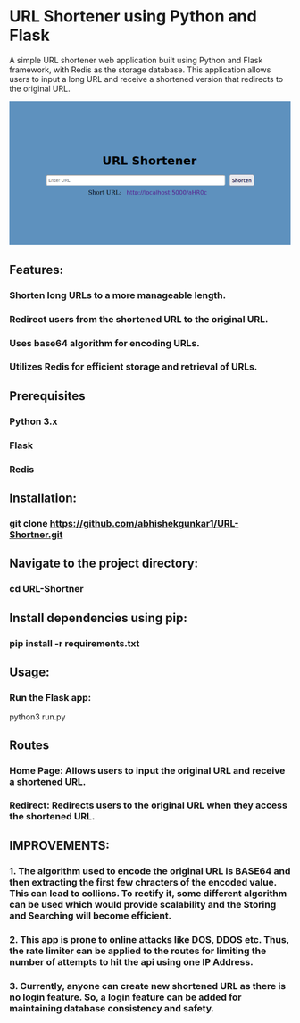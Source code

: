 # URL Shortener using Python and Flask

A simple URL shortener web application built using Python and Flask framework, with Redis as the storage database. This application allows users to input a long URL and receive a shortened version that redirects to the original URL.



![Project Demo](projectdemo.png)

## Features:

### Shorten long URLs to a more manageable length.
### Redirect users from the shortened URL to the original URL.
### Uses base64 algorithm for encoding URLs.
### Utilizes Redis for efficient storage and retrieval of URLs.


## Prerequisites

### Python 3.x
### Flask
### Redis

## Installation:
### git clone https://github.com/abhishekgunkar1/URL-Shortner.git

## Navigate to the project directory:
### cd URL-Shortner

## Install dependencies using pip:
### pip install -r requirements.txt


## Usage:
### Run the Flask app:
python3 run.py


## Routes
### Home Page: Allows users to input the original URL and receive a shortened URL.
### Redirect: Redirects users to the original URL when they access the shortened URL.

## IMPROVEMENTS:

### 1. The algorithm used to encode the original URL is BASE64 and then extracting the first few chracters of the encoded value. This can lead to collions. To rectify it, some different algorithm can be used which would provide scalability and the Storing and Searching will become efficient.

### 2. This app is prone to online attacks like DOS, DDOS etc. Thus, the rate limiter can be applied to the routes for limiting the number of attempts to hit the api using one IP Address.

### 3. Currently, anyone can create new shortened URL as there is no login feature. So, a login feature can be added for maintaining database consistency and safety.